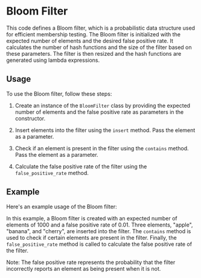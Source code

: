 # Bloom Filter

This code defines a Bloom filter, which is a probabilistic data structure used for efficient membership testing. The Bloom filter is initialized with the expected number of elements and the desired false positive rate. It calculates the number of hash functions and the size of the filter based on these parameters. The filter is then resized and the hash functions are generated using lambda expressions.

## Usage

To use the Bloom filter, follow these steps:

1. Create an instance of the `BloomFilter` class by providing the expected number of elements and the false positive rate as parameters in the constructor.

2. Insert elements into the filter using the `insert` method. Pass the element as a parameter.

3. Check if an element is present in the filter using the `contains` method. Pass the element as a parameter.

4. Calculate the false positive rate of the filter using the `false_positive_rate` method.

## Example

Here's an example usage of the Bloom filter:

In this example, a Bloom filter is created with an expected number of elements of 1000 and a false positive rate of 0.01. Three elements, "apple", "banana", and "cherry", are inserted into the filter. The `contains` method is used to check if certain elements are present in the filter. Finally, the `false_positive_rate` method is called to calculate the false positive rate of the filter.

Note: The false positive rate represents the probability that the filter incorrectly reports an element as being present when it is not.